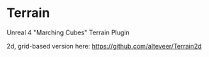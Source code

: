 # Terrain
Unreal 4 "Marching Cubes" Terrain Plugin

2d, grid-based version here: https://github.com/alteveer/Terrain2d
